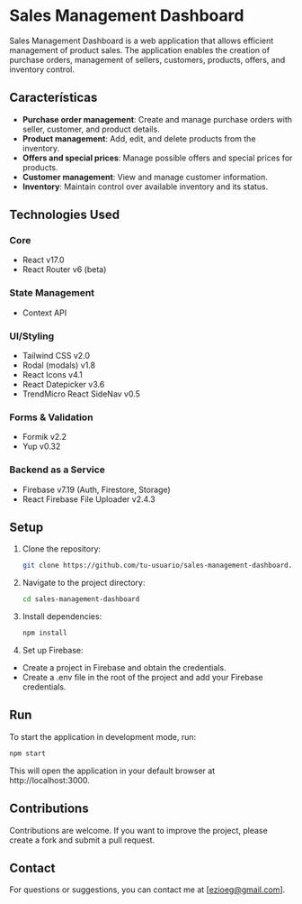 # Sales Management Dashboard

Sales Management Dashboard is a web application that allows efficient management of product sales. The application enables the creation of purchase orders, management of sellers, customers, products, offers, and inventory control.

## Características

- **Purchase order management**: Create and manage purchase orders with seller, customer, and product details.
- **Product management**: Add, edit, and delete products from the inventory.
- **Offers and special prices**: Manage possible offers and special prices for products.
- **Customer management**: View and manage customer information.
- **Inventory**: Maintain control over available inventory and its status.

## Technologies Used

### Core
- React v17.0
- React Router v6 (beta)

### State Management
- Context API

### UI/Styling
- Tailwind CSS v2.0
- Rodal (modals) v1.8
- React Icons v4.1
- React Datepicker v3.6
- TrendMicro React SideNav v0.5

### Forms & Validation
- Formik v2.2
- Yup v0.32

### Backend as a Service
- Firebase v7.19 (Auth, Firestore, Storage)
- React Firebase File Uploader v2.4.3

## Setup

1. Clone the repository:

   ```bash
   git clone https://github.com/tu-usuario/sales-management-dashboard.git


2. Navigate to the project directory:

   ```bash
   cd sales-management-dashboard

3. Install dependencies:

   ```bash
   npm install

4. Set up Firebase:

  * Create a project in Firebase and obtain the credentials.
  * Create a .env file in the root of the project and add your Firebase credentials.

## Run
To start the application in development mode, run:

   ```bash
   npm start
   ```
This will open the application in your default browser at http://localhost:3000.

## Contributions

Contributions are welcome. If you want to improve the project, please create a fork and submit a pull request.

## Contact

For questions or suggestions, you can contact me at [ezioeg@gmail.com].
